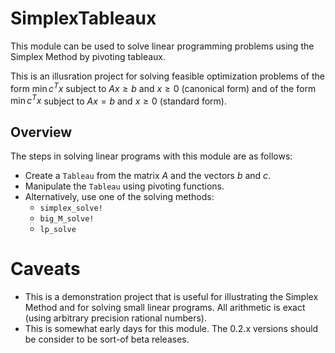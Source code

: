 # SimplexTableaux

This module can be used to solve linear programming problems using 
the Simplex Method by pivoting tableaux. 

This is an illusration project for solving feasible optimization problems of the form 
$\min c^T x$ subject to $Ax ≥ b$ and $x \ge 0$ (canonical form)
and of the form $\min c^T x$ subject to $Ax = b$ and $x \ge 0$ (standard form).

## Overview

The steps in solving linear programs with this module are as follows:
* Create a `Tableau` from the matrix $A$ and the vectors $b$ and $c$.
* Manipulate the `Tableau` using pivoting functions.
* Alternatively, use one of the solving methods:
    * `simplex_solve!`
    * `big_M_solve!`
    * `lp_solve`

# Caveats

* This is a demonstration project that is useful for illustrating the Simplex Method and for solving small linear programs. All arithmetic is exact (using arbitrary precision rational numbers).
* This is somewhat early days for this module. The 0.2.x versions should be consider to be sort-of beta releases.
